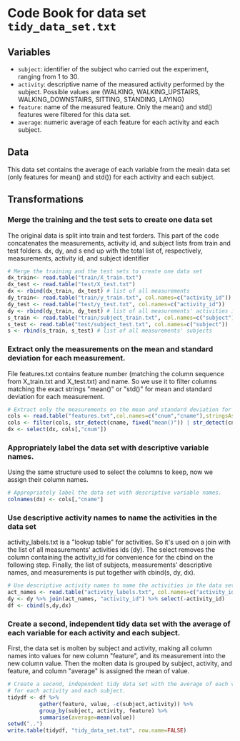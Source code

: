 # Code Book for data set `tidy_data_set.txt`  

## Variables

* `subject`: identifier of the subject who carried out the experiment, ranging from 1 to 30. 
* `activity`: descriptive name of the measured activity performed by the subject. Possible values are (WALKING, WALKING_UPSTAIRS, WALKING_DOWNSTAIRS, SITTING, STANDING, LAYING)
* `feature`: name of the measured feature. Only the mean() and std() features were filtered for this data set. 
* `average`: numeric average of each feature for each activity and each subject.


## Data

This data set contains the average of each variable from the meain data set (only features for mean() and std()) for each activity and each subject.

## Transformations

### Merge the training and the test sets to create one data set
The original data is split into train and test forders. This part of the code concatenates the measurements, activity id, and subject lists from train and test folders. 
dx, dy, and s end up with the total list of, respectively, measurements, activity id, and subject identifier
```r
# Merge the training and the test sets to create one data set
dx_train<- read.table("train/X_train.txt")
dx_test <- read.table("test/X_test.txt")
dx <- rbind(dx_train, dx_test) # list of all measurements
dy_train<- read.table("train/y_train.txt", col.names=c("activity_id"))
dy_test <- read.table("test/y_test.txt", col.names=c("activity_id"))
dy <- rbind(dy_train, dy_test) # list of all measurements' activities ids
s_train <- read.table("train/subject_train.txt", col.names=c("subject"))
s_test <- read.table("test/subject_test.txt", col.names=c("subject"))
s <- rbind(s_train, s_test) # list of all measurements' subjects 
```

### Extract only the measurements on the mean and standard deviation for each measurement. 
File features.txt contains feature number (matching the column sequence from X_train.txt and X_test.txt) and name. So we use it to filter columns matching the exact strings "mean()" or "std()" for mean and standard deviation for each measurement.
```r
# Extract only the measurements on the mean and standard deviation for each measurement. 
cols <- read.table("features.txt",col.names=c("cnum","cname"),stringsAsFactors=FALSE)
cols <- filter(cols, str_detect(cname, fixed("mean()")) | str_detect(cname, fixed("std()")))
dx <- select(dx, cols[,"cnum"]) 
```

### Appropriately label the data set with descriptive variable names. 
Using the same structure used to select the columns to keep, now we assign their column names.
```r
# Appropriately label the data set with descriptive variable names. 
colnames(dx) <- cols[,"cname"]
```

### Use descriptive activity names to name the activities in the data set
activity_labels.txt is a "lookup table" for activities. So it's used on a join with the list of all measurements' activities ids (dy). The select removes the column containing the activity_id for convenience for the cbind on the following step.
Finally, the list of subjects, measurements' descriptive names, and measurements is put together with cbind(s, dy, dx).
```r
# Use descriptive activity names to name the activities in the data set
act_names <- read.table("activity_labels.txt", col.names=c("activity_id", "activity"))
dy <- dy %>% join(act_names, "activity_id") %>% select(-activity_id)
df <- cbind(s,dy,dx)  
```

### Create a second, independent tidy data set with the average of each variable for each activity and each subject.
First, the data set is molten by subject and activity, making all column names into values for new column "feature", and its measurement into the new column value. Then the molten data is grouped by subject, activity, and feature, and column "average" is assigned the mean of value.
```r
# Create a second, independent tidy data set with the average of each variable 
# for each activity and each subject.
tidydf <- df %>% 
          gather(feature, value, -c(subject,activity)) %>% 
          group_by(subject, activity, feature) %>%
          summarise(average=mean(value))
setwd("..")
write.table(tidydf, "tidy_data_set.txt", row.name=FALSE)
```

